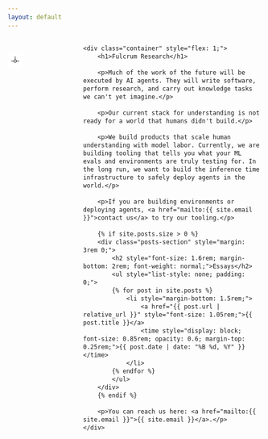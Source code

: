 ```yaml
---
layout: default
---
```


<div style="display: flex; align-items: flex-start; max-width: 850px; margin: 0 auto;">
    <div style="flex-shrink: 0; width: 150px; padding-top: 2rem;">
        <img src="/assets/images/logo.png" height="30">
    </div>
    
    <div class="container" style="flex: 1;">
        <h1>Fulcrum Research</h1>
        
        <p>Much of the work of the future will be executed by AI agents. They will write software, perform research, and carry out knowledge tasks we can't yet imagine.</p>

        <p>Our current stack for understanding is not ready for a world that humans didn't build.</p>

        <p>We build products that scale human understanding with model labor. Currently, we are building tooling that tells you what your ML evals and environments are truly testing for. In the long run, we want to build the inference time infrastructure to safely deploy agents in the world.</p>

        <p>If you are building environments or deploying agents, <a href="mailto:{{ site.email }}">contact us</a> to try our tooling.</p>

        {% if site.posts.size > 0 %}
        <div class="posts-section" style="margin: 3rem 0;">
            <h2 style="font-size: 1.6rem; margin-bottom: 2rem; font-weight: normal;">Essays</h2>
            <ul style="list-style: none; padding: 0;">
            {% for post in site.posts %}
                <li style="margin-bottom: 1.5rem;">
                    <a href="{{ post.url | relative_url }}" style="font-size: 1.05rem;">{{ post.title }}</a>
                    <time style="display: block; font-size: 0.85rem; opacity: 0.6; margin-top: 0.25rem;">{{ post.date | date: "%B %d, %Y" }}</time>
                </li>
            {% endfor %}
            </ul>
        </div>
        {% endif %}
        
        <p>You can reach us here: <a href="mailto:{{ site.email }}">{{ site.email }}</a>.</p>
    </div>
</div>
